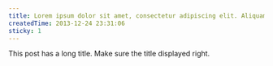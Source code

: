 ```yaml
---
title: Lorem ipsum dolor sit amet, consectetur adipiscing elit. Aliquam justo turpis, tincidunt ac convallis id.
createdTime: 2013-12-24 23:31:06
sticky: 1
---
```


This post has a long title. Make sure the title displayed right.